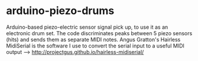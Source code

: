 # arduino-piezo-drums
Arduino-based piezo-electric sensor signal pick up, to use it as an electronic drum set. The code discriminates peaks between 5 piezo sensors (hits) and sends them as separate MIDI notes. Angus Gratton's Hairless MidiSerial is the software I use to convert the serial input to a useful MIDI output --> http://projectgus.github.io/hairless-midiserial/

